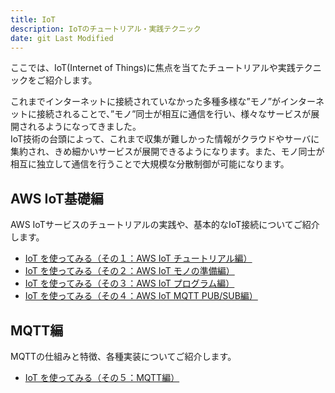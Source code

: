 ```yaml
---
title: IoT
description: IoTのチュートリアル・実践テクニック
date: git Last Modified
---
```


ここでは、IoT(Internet of Things)に焦点を当てたチュートリアルや実践テクニックをご紹介します。

これまでインターネットに接続されていなかった多種多様な”モノ”がインターネットに接続されることで、”モノ”同士が相互に通信を行い、様々なサービスが展開されるようになってきました。  
IoT技術の台頭によって、これまで収集が難しかった情報がクラウドやサーバに集約され、きめ細かいサービスが展開できるようになります。また、モノ同士が相互に独立して通信を行うことで大規模な分散制御が可能になります。  

## AWS IoT基礎編

AWS IoTサービスのチュートリアルの実践や、基本的なIoT接続についてご紹介します。

- [IoT を使ってみる（その１：AWS IoT チュートリアル編）](/iot/internet-of-things-01/)
- [IoT を使ってみる（その２：AWS IoT モノの準備編）](/iot/internet-of-things-02/)
- [IoT を使ってみる（その３：AWS IoT プログラム編）](/iot/internet-of-things-03/)
- [IoT を使ってみる（その４：AWS IoT MQTT PUB/SUB編）](/iot/internet-of-things-04/)

## MQTT編

MQTTの仕組みと特徴、各種実装についてご紹介します。

- [IoT を使ってみる（その５：MQTT編）](/iot/internet-of-things-05/)
